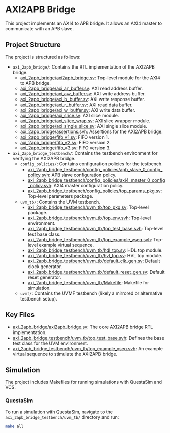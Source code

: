 # AXI2APB Bridge

This project implements an AXI4 to APB bridge. It allows an AXI4 master to communicate with an APB slave.

## Project Structure

The project is structured as follows:

-   `axi_2apb_bridge/`: Contains the RTL implementation of the AXI2APB bridge.
    -   [axi_2apb_bridge/axi2apb_bridge.sv](axi_2apb_bridge/axi2apb_bridge.sv): Top-level module for the AXI4 to APB bridge.
    -   [axi_2apb_bridge/axi_ar_buffer.sv](axi_2apb_bridge/axi_ar_buffer.sv): AXI read address buffer.
    -   [axi_2apb_bridge/axi_aw_buffer.sv](axi_2apb_bridge/axi_aw_buffer.sv): AXI write address buffer.
    -   [axi_2apb_bridge/axi_b_buffer.sv](axi_2apb_bridge/axi_b_buffer.sv): AXI write response buffer.
    -   [axi_2apb_bridge/axi_r_buffer.sv](axi_2apb_bridge/axi_r_buffer.sv): AXI read data buffer.
    -   [axi_2apb_bridge/axi_w_buffer.sv](axi_2apb_bridge/axi_w_buffer.sv): AXI write data buffer.
    -   [axi_2apb_bridge/axi_slice.sv](axi_2apb_bridge/axi_slice.sv): AXI slice module.
    -   [axi_2apb_bridge/axi_slice_wrap.sv](axi_2apb_bridge/axi_slice_wrap.sv): AXI slice wrapper module.
    -   [axi_2apb_bridge/axi_single_slice.sv](axi_2apb_bridge/axi_single_slice.sv): AXI single slice module.
    -   [axi_2apb_bridge/assertions.svh](axi_2apb_bridge/assertions.svh): Assertions for the AXI2APB bridge.
    -   [axi_2apb_bridge/fifo_v1.sv](axi_2apb_bridge/fifo_v1.sv): FIFO version 1.
    -   [axi_2apb_bridge/fifo_v2.sv](axi_2apb_bridge/fifo_v2.sv): FIFO version 2.
    -   [axi_2apb_bridge/fifo_v3.sv](axi_2apb_bridge/fifo_v3.sv): FIFO version 3.
-   `axi_2apb_bridge_testbench/`: Contains the testbench environment for verifying the AXI2APB bridge.
    -   `config_policies/`: Contains configuration policies for the testbench.
        -   [axi_2apb_bridge_testbench/config_policies/apb_slave_0_config_policy.svh](axi_2apb_bridge_testbench/config_policies/apb_slave_0_config_policy.svh): APB slave configuration policy.
        -   [axi_2apb_bridge_testbench/config_policies/axi4_master_0_config_policy.svh](axi_2apb_bridge_testbench/config_policies/axi4_master_0_config_policy.svh): AXI4 master configuration policy.
        -   [axi_2apb_bridge_testbench/config_policies/top_params_pkg.sv](axi_2apb_bridge_testbench/config_policies/top_params_pkg.sv): Top-level parameters package.
    -   `uvm_tb/`: Contains the UVM testbench.
        -   [axi_2apb_bridge_testbench/uvm_tb/top_pkg.sv](axi_2apb_bridge_testbench/uvm_tb/top_pkg.sv): Top-level package.
        -   [axi_2apb_bridge_testbench/uvm_tb/top_env.svh](axi_2apb_bridge_testbench/uvm_tb/top_env.svh): Top-level environment.
        -   [axi_2apb_bridge_testbench/uvm_tb/top_test_base.svh](axi_2apb_bridge_testbench/uvm_tb/top_test_base.svh): Top-level test base class.
        -   [axi_2apb_bridge_testbench/uvm_tb/top_example_vseq.svh](axi_2apb_bridge_testbench/uvm_tb/top_example_vseq.svh): Top-level example virtual sequence.
        -   [axi_2apb_bridge_testbench/uvm_tb/hdl_top.sv](axi_2apb_bridge_testbench/uvm_tb/hdl_top.sv): HDL top module.
        -   [axi_2apb_bridge_testbench/uvm_tb/hvl_top.sv](axi_2apb_bridge_testbench/uvm_tb/hvl_top.sv): HVL top module.
        -   [axi_2apb_bridge_testbench/uvm_tb/default_clk_gen.sv](axi_2apb_bridge_testbench/uvm_tb/default_clk_gen.sv): Default clock generator.
        -   [axi_2apb_bridge_testbench/uvm_tb/default_reset_gen.sv](axi_2apb_bridge_testbench/uvm_tb/default_reset_gen.sv): Default reset generator.
        -   [axi_2apb_bridge_testbench/uvm_tb/Makefile](axi_2apb_bridge_testbench/uvm_tb/Makefile): Makefile for simulation.
    -   `uvmf/`: Contains the UVMF testbench (likely a mirrored or alternative testbench setup).

## Key Files

-   [axi_2apb_bridge/axi2apb_bridge.sv](axi_2apb_bridge/axi2apb_bridge.sv): The core AXI2APB bridge RTL implementation.
-   [axi_2apb_bridge_testbench/uvm_tb/top_test_base.svh](axi_2apb_bridge_testbench/uvm_tb/top_test_base.svh):  Defines the base test class for the UVM environment.
-   [axi_2apb_bridge_testbench/uvm_tb/top_example_vseq.svh](axi_2apb_bridge_testbench/uvm_tb/top_example_vseq.svh): An example virtual sequence to stimulate the AXI2APB bridge.

## Simulation

The project includes Makefiles for running simulations with QuestaSim and VCS.

### QuestaSim

To run a simulation with QuestaSim, navigate to the `axi_2apb_bridge_testbench/uvm_tb/` directory and run:

```bash
make all
